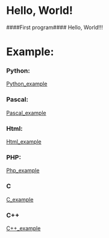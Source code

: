 # Hello, World! #
####First program####
Hello, World!!!


# Example:

### **Python:**
[Python_example](https://github.com/Nano-Keglya/HW/blob/master/hello_world.py)
### **Pascal:**
[Pascal_example](https://github.com/Nano-Keglya/HW/blob/master/Hello_world.pas)
### **Html:**
[Html_example](https://github.com/Nano-Keglya/HW/blob/master/hello_world.html)
### **PHP:**
[Php_example](https://github.com/Nano-Keglya/HW/blob/master/hello_world.php)
### **C**
[C_example](https://github.com/Nano-Keglya/HW/blob/master/hello_world.c)
### **C++**
[C++_example](https://github.com/Nano-Keglya/HW/blob/master/hello_world.cpp)
